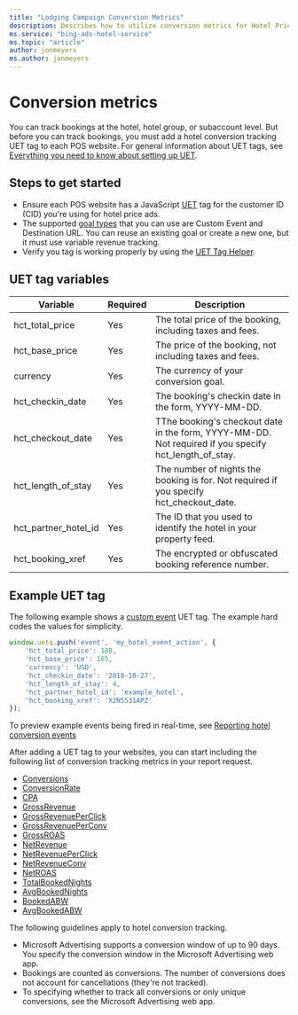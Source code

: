 ```yaml
---
title: "Lodging Campaign Conversion Metrics"
description: Describes how to utilize conversion metrics for Hotel Price Ads.
ms.service: "bing-ads-hotel-service"
ms.topic: "article"
author: jonmeyers
ms.author: jonmeyers
---
```


# <a name="conversionmetrics"></a> Conversion metrics

You can track bookings at the hotel, hotel group, or subaccount level. But before you can track bookings, you must add a hotel conversion tracking UET tag to each POS website. For general information about UET tags, see [Everything you need to know about setting up UET](https://help.ads.microsoft.com/#apex/3/en/56913/2-500).

## Steps to get started

- Ensure each POS website has a JavaScript [UET](https://help.bingads.microsoft.com/#apex/3/en/56682/0) tag for the customer ID (CID) you're using for hotel price ads.
- The supported [goal types](https://help.bingads.microsoft.com/#apex/3/en/56709/2) that you can use are Custom Event and Destination URL. You can reuse an existing goal or create a new one, but it must use variable revenue tracking.
- Verify you tag is working properly by using the [UET Tag Helper](https://chrome.google.com/webstore/detail/uet-tag-helper-by-bing-ad/naijndjklgmffmpembnkfbcjbognokbf?utm_source=chrome-app-launcher-info-dialog).

## UET tag variables

|Variable|Required|Description
|-|-|-
|hct_total_price|Yes|The total price of the booking, including taxes and fees.
|hct_base_price|Yes|The price of the booking, not including taxes and fees.
|currency|Yes|The currency of your conversion goal.
|hct_checkin_date|Yes|The booking's checkin date in the form, YYYY-MM-DD.
|hct_checkout_date|Yes|TThe booking's checkout date in the form, YYYY-MM-DD. Not required if you specify hct_length_of_stay.
|hct_length_of_stay|Yes|The number of nights the booking is for. Not required if you specify hct_checkout_date.
|hct_partner_hotel_id|Yes|The ID that you used to identify the hotel in your property feed.
|hct_booking_xref|Yes|The encrypted or obfuscated booking reference number.

## Example UET tag

The following example shows a [custom event](https://help.bingads.microsoft.com/#apex/3/en/56684/2) UET tag. The example hard codes the values for simplicity.

```javascript
window.uetq.push('event', 'my_hotel_event_action', {​
    'hct_total_price': 188,​
    'hct_base_price': 165,​
    'currency': 'USD',​
    'hct_checkin_date': '2018-10-27',​
    'hct_length_of_stay': 4,​
    'hct_partner_hotel_id': 'example_hotel',​
    'hct_booking_xref': 'X2N5531APZ'​
});​
```

To preview example events being fired in real-time, see [Reporting hotel conversion events](https://bingadsuet.azurewebsites.net/HotelConversions.html)

After adding a UET tag to your websites, you can start including the following list of conversion tracking metrics in your report request.

- [Conversions](./reporting.md#conversions)
- [ConversionRate](./reporting.md#conversionrate)
- [CPA](./reporting.md#cpa)
- [GrossRevenue](./reporting.md#grossrevenue)
- [GrossRevenuePerClick](./reporting.md#grossrevenueperclick)
- [GrossRevenuePerConv](./reporting.md#grossrevenueperconv)
- [GrossROAS](./reporting.md#grossroas)
- [NetRevenue](./reporting.md#netrevenue)
- [NetRevenuePerClick](./reporting.md#netrevenueperclick)
- [NetRevenueConv](./reporting.md#netrevenueconv)
- [NetROAS](./reporting.md#netroas)
- [TotalBookedNights](./reporting.md#totalbookednights)
- [AvgBookedNights](./reporting.md#avgbookednights)
- [BookedABW](./reporting.md#bookedabw)
- [AvgBookedABW](./reporting.md#avgbookedabw)

The following guidelines apply to hotel conversion tracking.

- Microsoft Advertising supports a conversion window of up to 90 days. You specify the conversion window in the Microsoft Advertising web app.
- Bookings are counted as conversions. The number of conversions does not account for cancellations (they're not tracked).
- To specifying whether to track all conversions or only unique conversions, see the Microsoft Advertising web app.
